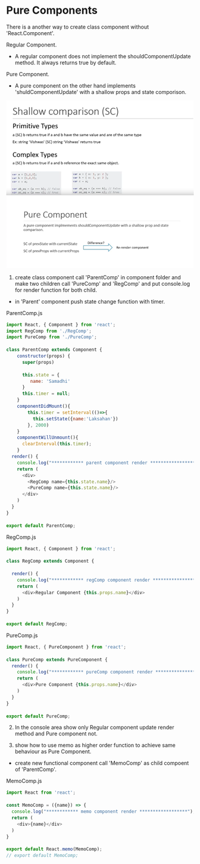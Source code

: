# Pure Components   

There is a another way to create class component without 'React.Component'.

Regular Component.   
* A regular component does not implement the shouldComponentUpdate method. It always returns true by default.   


Pure Component.   
* A pure component on the other hand implements 'shuldComponentUpdate' with a shallow props and state comporison.   
<img src="hello-world/public/comporison01.png" >
<img src="hello-world/public/comporison02.png" >

1. create class component call 'ParentComp' in component folder and make two children call 'PureComp' and 'RegComp' and put console.log for render function for both child. 
* in 'Parent' component push state change function with timer.   

ParentComp.js
```js
import React, { Component } from 'react';
import RegComp from './RegComp';
import PureComp from './PureComp';

class ParentComp extends Component {
    constructor(props) {
      super(props)
    
      this.state = {
         name: 'Samadhi'
      }
      this.timer = null;
    }
    componentDidMount(){
        this.timer = setInterval(()=>{
          this.setState({name:'Laksahan'})
        }, 2000)
    }
    componentWillUnmount(){
      clearInterval(this.timer);
    }
  render() {
    console.log("************ parent component render ******************");
    return (
      <div>
        <RegComp name={this.state.name}/>
        <PureComp name={this.state.name}/>
      </div>
    )
  }
}

export default ParentComp;
```

RegComp.js 
```js
import React, { Component } from 'react';

class RegComp extends Component {

  render() {
    console.log("************ regComp component render ******************");
    return (
      <div>Regular Component {this.props.name}</div>
    )
  }
}

export default RegComp;
```

PureComp.js 
```js
import React, { PureComponent } from 'react';

class PureComp extends PureComponent {
  render() {
    console.log("************ pureComp component render ******************");
    return (
      <div>Pure Component {this.props.name}</div>
    )
  }
}

export default PureComp;
```

2. In the console area show only Regular component update render method and Pure component not.

3. show how to use memo as higher order function to achieve same behaviour as Pure Component.  
 * create new functional component call 'MemoComp' as child compoent of 'ParentComp'.    

MemoComp.js
```js  
import React from 'react';

const MemoComp = ({name}) => {
  console.log("************ memo component render ******************");
  return (
    <div>{name}</div>
  )
}

export default React.memo(MemoComp);
// export default MemoComp;
```

